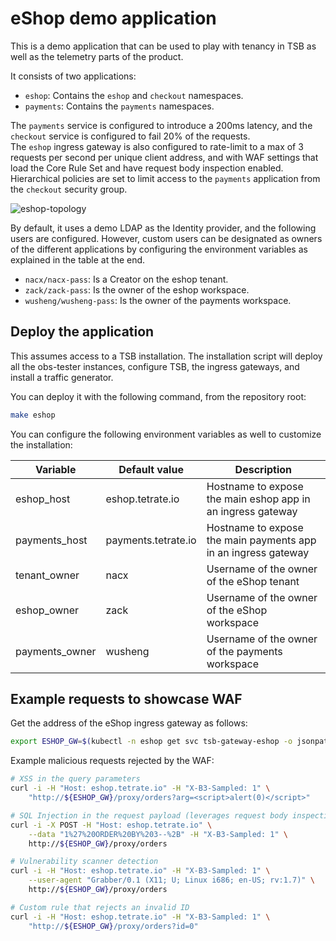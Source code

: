 # eShop demo application

This is a demo application that can be used to play with tenancy in TSB as well as the
telemetry parts of the product.

It consists of two applications:

* `eshop`: Contains the `eshop` and `checkout` namespaces.
* `payments`: Contains the `payments` namespaces.

The `payments` service is configured to introduce a 200ms latency, and the `checkout`
service is configured to fail 20% of the requests.  
The `eshop` ingress gateway is also
configured to rate-limit to a max of 3 requests per second per unique client address, and with
WAF settings that load the Core Rule Set and have request body inspection enabled. 
Hierarchical policies are set to limit access to the `payments` application from the `checkout`
security group.

![eshop-topology](topology.png)

By default, it uses a demo LDAP as the Identity provider, and the following users
are configured. However, custom users can be designated as owners of the different applications
by configuring the environment variables as explained in the table at the end.

* `nacx/nacx-pass`: Is a Creator on the eshop tenant.
* `zack/zack-pass`: Is the owner of the eshop workspace.
* `wusheng/wusheng-pass`: Is the owner of the payments workspace.

## Deploy the application

This assumes access to a TSB installation. The installation script will deploy all
the obs-tester instances, configure TSB, the ingress gateways, and install a
traffic generator.

You can deploy it with the following command, from the repository root:

```bash
make eshop
```

You can configure the following environment variables as well to customize the installation:

| Variable | Default value | Description |
|---|---|---|
| eshop_host | eshop.tetrate.io | Hostname to expose the main eshop app in an ingress gateway |
| payments_host | payments.tetrate.io | Hostname to expose the main payments app in an ingress gateway |
| tenant_owner | nacx | Username of the owner of the eShop tenant |
| eshop_owner | zack | Username of the owner of the eShop workspace |
| payments_owner | wusheng | Username of the owner of the payments workspace |

## Example requests to showcase WAF

Get the address of the eShop ingress gateway as follows:

```bash
export ESHOP_GW=$(kubectl -n eshop get svc tsb-gateway-eshop -o jsonpath='{.status.loadBalancer.ingress[0].ip}')
```

Example malicious requests rejected by the WAF:

```bash
# XSS in the query parameters
curl -i -H "Host: eshop.tetrate.io" -H "X-B3-Sampled: 1" \
    "http://${ESHOP_GW}/proxy/orders?arg=<script>alert(0)</script>"

# SQL Injection in the request payload (leverages request body inspection)
curl -i -X POST -H "Host: eshop.tetrate.io" \
    --data "1%27%20ORDER%20BY%203--%2B" -H "X-B3-Sampled: 1" \
    http://${ESHOP_GW}/proxy/orders

# Vulnerability scanner detection
curl -i -H "Host: eshop.tetrate.io" -H "X-B3-Sampled: 1" \
    --user-agent "Grabber/0.1 (X11; U; Linux i686; en-US; rv:1.7)" \
    http://${ESHOP_GW}/proxy/orders

# Custom rule that rejects an invalid ID
curl -i -H "Host: eshop.tetrate.io" -H "X-B3-Sampled: 1" \
    "http://${ESHOP_GW}/proxy/orders?id=0"
```
